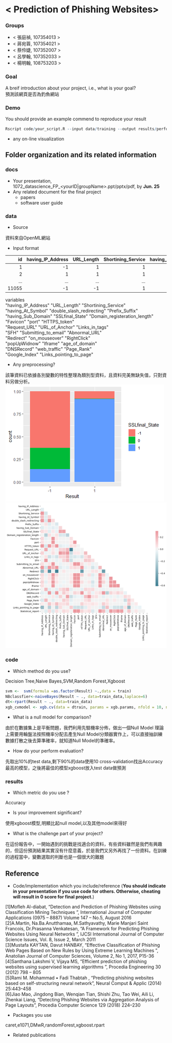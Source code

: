 # < Prediction of Phishing Websites>

### Groups
* < 張庭禎, 107354013 >
* < 蔣宛蓉, 107354021 >
* < 蔡伶婕, 107352007 >
* < 呂學翰, 107352033 >
* < 楊明翰, 108753203 >

### Goal
A breif introduction about your project, i.e., what is your goal?  
預測該網頁是否為釣魚網站


### Demo 
You should provide an example commend to reproduce your result
```R
Rscript code/your_script.R --input data/training --output results/performance.tsv
```
* any on-line visualization

## Folder organization and its related information

### docs
* Your presentation, 1072_datascience_FP_<yourID|groupName>.ppt/pptx/pdf, by **Jun. 25**
* Any related document for the final project
  * papers
  * software user guide

### data

* Source  
  
資料來自OpenML網站  
* Input format  
  
id | having_IP_Address | URL_Length | Shortining_Service| having_At_Symbol | double_slash_redirecting|...|Result
-------------: | -------------:|-------------: | -------------:|-------------: | -------------:|--------:|--------:
1|-1|1|1|1|-1|...|-1
2|1|1|1|1|1|...|-1
...|...|...|...|...|...|...|...
11055|-1|-1|1|1|1|...|-1
  
  variables  
"having_IP_Address"           "URL_Length"                  "Shortining_Service"          
"having_At_Symbol"            "double_slash_redirecting"    "Prefix_Suffix"              
"having_Sub_Domain"           "SSLfinal_State"              "Domain_registeration_length"  
"Favicon"                     "port"                        "HTTPS_token"                
"Request_URL"                 "URL_of_Anchor"               "Links_in_tags"              
"SFH"                         "Submitting_to_email"         "Abnormal_URL"               
"Redirect"                    "on_mouseover"                "RightClick"                 
"popUpWidnow"                 "Iframe"                      "age_of_domain"              
"DNSRecord"                   "web_traffic"                 "Page_Rank"                  
"Google_Index"                "Links_pointing_to_page"  

* Any preprocessing?  
  
該筆資料已依據各別變數的特性整理為類別型資料，且資料完美無缺失值，只對資料另做分析。  
![plot](/plots/var_result/result_SSL_final.png)  
![plot](/plots/corrplot/corrplot_python.png)

### code

* Which method do you use?  
  
Decision Tree,Naive Bayes,SVM,Random Forest,Xgboost  

```R
svm <-  svm(formula =as.factor(Result) ~.,data = train)
NBclassfier<-naiveBayes(Result ~ ., data=train_data,laplace=6)
dt<-rpart(Result ~ ., data=train_data)
xgb_cvmodel <- xgb.cv(data = dtrain, params = xgb.params, nfold = 10, nrounds = 1000, early_stopping_rounds = 20, print_every_n = 20)


```
* What is a null model for comparison?  
  
由於在數據集上是平衡問題，我們利用先驗機率分佈，做出一個Null Model 理論上需要用輪盤法按照機率分配去產生Null Model分類器實作上，可以直接抽訓練數據打散之後去算準確率，就知道Null Model的準確率。  
* How do your perform evaluation?  
  
先取出10%的test data,剩下90%的data使用10 cross-validation找出Accuracy最高的模型，之後將最佳的模型xgboost放入test data做預測  
### results

* Which metric do you use ?  
  
Accuracy  
* Is your improvement significant?  
  
使用xgboost模型,明顯比起null model,以及其他model來得好  
* What is the challenge part of your project? 
  
在這份報告中，一開始遇到的挑戰是找適合的資料，有些資料雖然是我們有興趣的，但這份預測結果其實沒有什麼意義，於是我們又另外再找了一份資料。在訓練的過程當中，變數選取的判斷也是一個很大的難題  
## Reference
* Code/implementation which you include/reference (__You should indicate in your presentation if you use code for others. Otherwise, cheating will result in 0 score for final project.__)  
  
[1]Mofleh Al-diabat, “Detection and Prediction of Phishing Websites using Classification Mining Techniques ”, International Journal of Computer Applications (0975 – 8887) Volume 147 – No.5, August 2016  
[2]A.Martin, Na.Ba.Anutthamaa, M.Sathyavathy, Marie Manjari Saint Francois,  Dr.Prasanna Venkatesan, “A Framework for Predicting Phishing Websites Using Neural Networks ”, IJCSI International Journal of Computer Science Issues, Vol. 8, Issue 2, March 2011  
[3]Mustafa KAYTAN, Davut HANBAY, “Effective Classification of Phishing Web Pages Based on New Rules by Using Extreme Learning Machines ”, Anatolian Journal of Computer Sciences, Volume 2, No 1, 2017, P15-36  
[4]Santhana Lakshmi V, Vijaya MS, “Efficient  prediction of phishing websites using supervised learning algorithms ”, Procedia Engineering 30 (2012) 798 – 805  
[5]Rami M. Mohammad • Fadi Thabtah , “Predicting phishing websites based on self-structuring neural network”, Neural Comput & Applic (2014) 25:443–458  
[6]Jiao Mao, Jingdong Bian, Wenqian Tian, Shishi Zhu, Tao Wei, Aili Li,  Zhenkai Liang, “Detecting Phishing Websites via Aggregation Analysis of Page Layouts”, Procedia Computer Science 129 (2018) 224–230  

* Packages you use  
  
caret,e1071,DMwR,randomForest,xgboost.rpart  
* Related publications  


